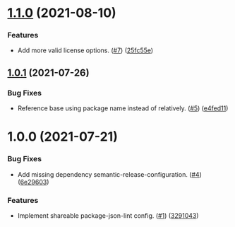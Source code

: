 # [1.1.0](https://github.com/thenativeweb/npm-package-json-lint-config-tnw/compare/1.0.1...1.1.0) (2021-08-10)


### Features

* Add more valid license options. ([#7](https://github.com/thenativeweb/npm-package-json-lint-config-tnw/issues/7)) ([25fc55e](https://github.com/thenativeweb/npm-package-json-lint-config-tnw/commit/25fc55e9fe937e0985f2b606e817feb38f6416f1))

## [1.0.1](https://github.com/thenativeweb/npm-package-json-lint-config-tnw/compare/1.0.0...1.0.1) (2021-07-26)


### Bug Fixes

* Reference base using package name instead of relatively. ([#5](https://github.com/thenativeweb/npm-package-json-lint-config-tnw/issues/5)) ([e4fed11](https://github.com/thenativeweb/npm-package-json-lint-config-tnw/commit/e4fed11e6637bc64bda39869a3a60f33d2b11921))

# 1.0.0 (2021-07-21)


### Bug Fixes

* Add missing dependency semantic-release-configuration. ([#4](https://github.com/thenativeweb/npm-package-json-lint-config-tnw/issues/4)) ([6e29603](https://github.com/thenativeweb/npm-package-json-lint-config-tnw/commit/6e296036093c7567058eed7ca602f391063dd846))


### Features

* Implement shareable package-json-lint config. ([#1](https://github.com/thenativeweb/npm-package-json-lint-config-tnw/issues/1)) ([3291043](https://github.com/thenativeweb/npm-package-json-lint-config-tnw/commit/32910432272d5989252b480a1b2f144aadf84555))
